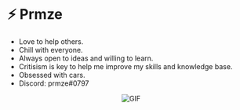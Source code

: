 # ⚡️ Prmze
- Love to help others.
- Chill with everyone.
- Always open to ideas and willing to learn.
- Critisism is key to help me improve my skills and knowledge base.
- Obsessed with cars.
- Discord: prmze#0797
<p align="center" width="100%">
    <img alt="GIF" src="https://media.giphy.com/media/80Cdy9EteIuOc/giphy.gif" />
</p>
